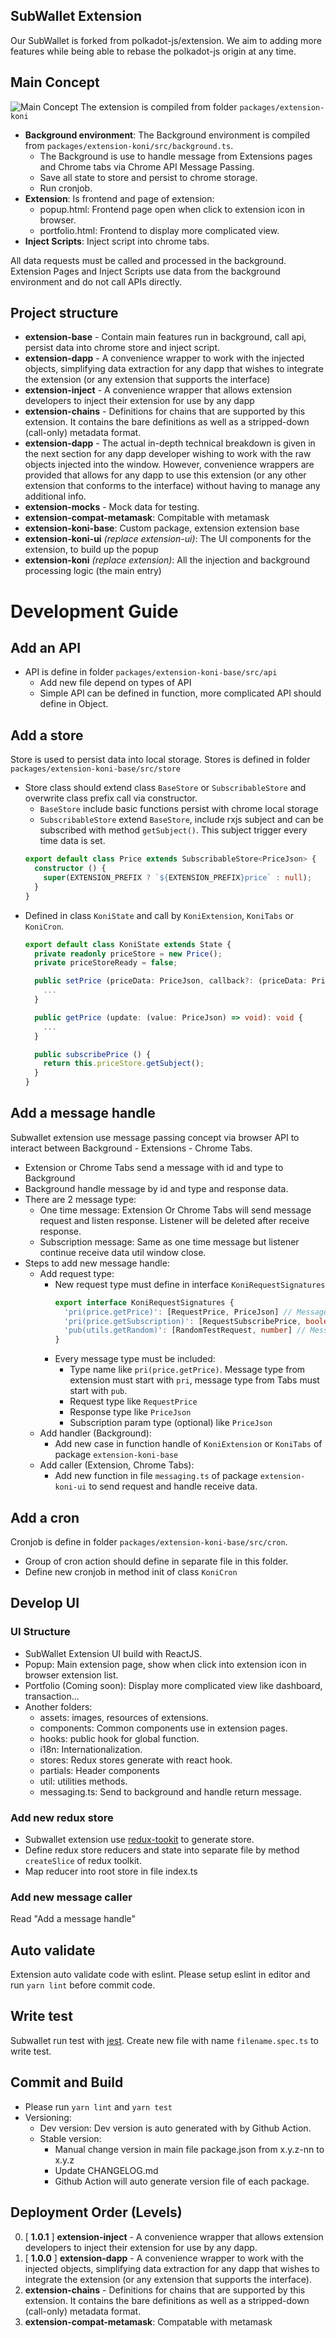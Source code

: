 ## SubWallet Extension
Our SubWallet is forked from polkadot-js/extension. We aim to adding more features while being able to rebase the polkadot-js origin at any time.
## Main Concept
![Main Concept](https://github.com/Koniverse/Subwallet-V2/wiki/images/ExtensionConcept.png)
The extension is compiled from folder `packages/extension-koni`
- **Background environment**: The Background environment is compiled from `packages/extension-koni/src/background.ts`.
  - The Background is use to handle message from Extensions pages and Chrome tabs via Chrome API Message Passing.
  - Save all state to store and persist to chrome storage.
  - Run cronjob.
- **Extension**: Is frontend and page of extension:
  - popup.html: Frontend page open when click to extension icon in browser.
  - portfolio.html: Frontend to display more complicated view.
- **Inject Scripts**: Inject script into chrome tabs.

All data requests must be called and processed in the background. Extension Pages and Inject Scripts use data from the background environment and do not call APIs directly.

## Project structure
- **extension-base** - Contain main features run in background, call api, persist data into chrome store and inject script.
- **extension-dapp** - A convenience wrapper to work with the injected objects, simplifying data extraction for any dapp that wishes to integrate the extension (or any extension that supports the interface)
- **extension-inject** - A convenience wrapper that allows extension developers to inject their extension for use by any dapp
- **extension-chains** - Definitions for chains that are supported by this extension. It contains the bare definitions as well as a stripped-down (call-only) metadata format.
- **extension-dapp** - The actual in-depth technical breakdown is given in the next section for any dapp developer wishing to work with the raw objects injected into the window. However, convenience wrappers are provided that allows for any dapp to use this extension (or any other extension that conforms to the interface) without having to manage any additional info.
- **extension-mocks** - Mock data for testing.
- **extension-compat-metamask**: Compitable with metamask
- **extension-koni-base**: Custom package, extension extension base
- **extension-koni-ui** *(replace extension-ui)*: The UI components for the extension, to build up the popup
- **extension-koni** *(replace extension)*: All the injection and background processing logic (the main entry)

# Development Guide

## Add an API
- API is define in folder `packages/extension-koni-base/src/api`
  - Add new file depend on types of API
  - Simple API can be defined in function, more complicated API should define in Object.

## Add a store
Store is used to persist data into local storage. Stores is defined in folder `packages/extension-koni-base/src/store`
- Store class should extend class `BaseStore` or `SubscribableStore` and overwrite class prefix call via constructor.
  - `BaseStore` include basic functions persist with chrome local storage
  - `SubscribableStore` extend `BaseStore`, include rxjs subject and can be subscribed with method `getSubject()`. This subject trigger every time data is set.
  ``` typescript
  export default class Price extends SubscribableStore<PriceJson> {
    constructor () {
      super(EXTENSION_PREFIX ? `${EXTENSION_PREFIX}price` : null);
    }
  }
  ```
- Defined in class `KoniState` and call by `KoniExtension`, `KoniTabs` or `KoniCron`.
  ```typescript
  export default class KoniState extends State {
    private readonly priceStore = new Price();
    private priceStoreReady = false;

    public setPrice (priceData: PriceJson, callback?: (priceData: PriceJson) => void): void {
      ...
    }

    public getPrice (update: (value: PriceJson) => void): void {
      ...
    }

    public subscribePrice () {
      return this.priceStore.getSubject();
    }
  }
  ```

## Add a message handle
Subwallet extension use message passing concept via browser API to interact between Background - Extensions - Chrome Tabs.
- Extension or Chrome Tabs send a message with id and type to Background
- Background handle message by id and type and response data.
- There are 2 message type:
  - One time message: Extension Or Chrome Tabs will send message request and listen response. Listener will be deleted after receive response.
  - Subscription message: Same as one time message but listener continue receive data util window close.
- Steps to add new message handle:
  - Add request type:
    - New request type must define in interface `KoniRequestSignatures`
      ```typescript
      export interface KoniRequestSignatures {
        'pri(price.getPrice)': [RequestPrice, PriceJson] // Message type from extension
        'pri(price.getSubscription)': [RequestSubscribePrice, boolean, PriceJson] // Message type from extension with subscription
        'pub(utils.getRandom)': [RandomTestRequest, number] // Message type from Tabs
      }
      ```
    - Every message type must be included:
      - Type name like `pri(price.getPrice)`. Message type from extension must start with `pri`, message type from Tabs must start with `pub`.
      - Request type like `RequestPrice`
      - Response type like `PriceJson`
      - Subscription param type (optional) like `PriceJson`
  - Add handler (Background):
    - Add new case in function handle of `KoniExtension` or `KoniTabs` of package `extension-koni-base`
  - Add caller (Extension, Chrome Tabs):
    - Add new function in file `messaging.ts` of package `extension-koni-ui` to send request and handle receive data.

## Add a cron
Cronjob is define in folder `packages/extension-koni-base/src/cron`.
- Group of cron action should define in separate file in this folder.
- Define new cronjob in method init of class `KoniCron`

## Develop UI

### UI Structure
- SubWallet Extension UI build with ReactJS.
- Popup: Main extension page, show when click into extension icon in browser extension list.
- Portfolio (Coming soon): Display more complicated view like dashboard, transaction...
- Another folders:
  - assets: images, resources of extensions.
  - components: Common components use in extension pages.
  - hooks: public hook for global function.
  - i18n: Internationalization.
  - stores: Redux stores generate with react hook.
  - partials: Header components
  - util: utilities methods.
  - messaging.ts: Send to background and handle return message.

### Add new redux store
- Subwallet extension use [redux-tookit](https://redux-toolkit.js.org/) to generate store.
- Define redux store reducers and state into separate file by method `createSlice` of redux toolkit.
- Map reducer into root store in file index.ts

### Add new message caller
Read "Add a message handle"

## Auto validate
Extension auto validate code with eslint. Please setup eslint in editor and run `yarn lint` before commit code.

## Write test
Subwallet run test with [jest](https://jestjs.io/). Create new file with name `filename.spec.ts` to write test.

## Commit and Build
- Please run `yarn lint` and `yarn test`
- Versioning:
  - Dev version: Dev version is auto generated with by Github Action.
  - Stable version:
    - Manual change version in main file package.json from x.y.z-nn to x.y.z
    - Update CHANGELOG.md
    - Github Action will auto generate version file of each package.

## Deployment Order (Levels)
0. [ **1.0.1** ] **extension-inject** - A convenience wrapper that allows extension developers to inject their extension for use by any dapp.
1. [ **1.0.0** ] **extension-dapp** - A convenience wrapper to work with the injected objects, simplifying data extraction for any dapp that wishes to integrate the extension (or any extension that supports the interface).
1. **extension-chains** - Definitions for chains that are supported by this extension. It contains the bare definitions as well as a stripped-down (call-only) metadata format.
1. **extension-compat-metamask**: Compatable with metamask